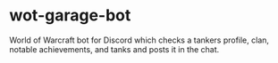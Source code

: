 # wot-garage-bot
World of Warcraft bot for Discord which checks a tankers profile, clan, notable achievements, and tanks and posts it in the chat. 
